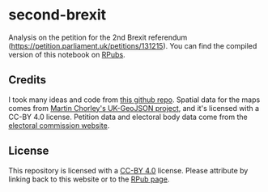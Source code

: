 # second-brexit
Analysis on the petition for the 2nd Brexit referendum (https://petition.parliament.uk/petitions/131215). You can find the compiled version of this notebook on [RPubs](http://rpubs.com/marco-basaldella/second-brexit).

## Credits

I took many ideas and code from [this github repo](https://github.com/kjhealy/uk-elections). Spatial data for the maps comes from [Martin Chorley's UK-GeoJSON project](https://github.com/martinjc/UK-GeoJSON), and it's licensed with a CC-BY 4.0 license. Petition data and electoral body data come from the [electoral commission website](http://www.electoralcommission.org.uk/our-work/our-research/electoral-data).

## License

This repository is licensed with a [CC-BY 4.0](https://creativecommons.org/licenses/by/4.0/) license. Please attribute by linking back to this website or to the [RPub page](http://rpubs.com/marco-basaldella/second-brexit).

